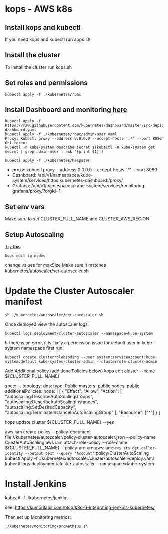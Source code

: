 # kops - AWS k8s

## Install kops and kubectl
If you need kops and kubectl run apps.sh

## Install the cluster
To install the cluster run kops.sh

## Set roles and permissions
```
kubectl apply -f ./kubernetes/rbac
```


## Install Dashboard and monitoring [here](https://github.com/aws-samples/aws-workshop-for-kubernetes/tree/master/02-path-working-with-clusters/201-cluster-monitoring)
```
kubectl apply -f https://raw.githubusercontent.com/kubernetes/dashboard/master/src/deploy/recommended/kubernetes-dashboard.yaml
kubectl apply -f ./kubernetes/rbac/admin-user.yaml
Proxy: kubectl proxy --address 0.0.0.0 --accept-hosts '.*' --port 8080
Get token:
kubectl -n kube-system describe secret $(kubectl -n kube-system get secret | grep admin-user | awk '{print $1}')

kubectl apply -f ./kubernetes/heapster
```

- proxy: kubectl proxy --address 0.0.0.0 --accept-hosts '.*' --port 8080
- Dashboard: /api/v1/namespaces/kube-system/services/https:kubernetes-dashboard:/proxy/
- Grafana: /api/v1/namespaces/kube-system/services/monitoring-grafana/proxy/?orgId=1


## Set env vars
Make sure to set CLUSTER_FULL_NAME and CLUSTER_AWS_REGION

## Setup Autoscaling
[Try this](https://kumorilabs.com/blog/k8s-5-setup-horizontal-pod-cluster-autoscaling-kubernetes)

```
kops edit ig nodes
```
change values for maxSize
Make sure it matches kubernetes/autoscaler/set-autoscaler.sh


# Update the Cluster Autoscaler manifest
```
sh ./kubernetes/autoscaler/set-autoscaler.sh
```

Once deployed view the autoscaler logs:
```
kubectl logs deployment/cluster-autoscaler --namespace=kube-system
```

If there is an error, it is likely a permission issue for default user in kube-system namespace
first run:
```
kubectl create clusterrolebinding --user system:serviceaccount:kube-system:default kube-system-cluster-admin --clusterrole cluster-admin
```

Add Additional policy (additionalPolicies below)
kops edit cluster --name ${CLUSTER_FULL_NAME}

spec:
.
.
  topology:
    dns:
      type: Public
    masters: public
    nodes: public
  additionalPolicies:
    node: |
      [
        {
          "Effect": "Allow",
          "Action": [
                "autoscaling:DescribeAutoScalingGroups",
                "autoscaling:DescribeAutoScalingInstances",
                "autoscaling:SetDesiredCapacity",
                "autoscaling:TerminateInstanceInAutoScalingGroup"
          ],
          "Resource": ["*"]
        }
      ]


kops update cluster ${CLUSTER_FULL_NAME} --yes

aws iam create-policy --policy-document file://kubernetes/autoscaler/policy-cluster-autoscaler.json --policy-name ClusterAutoScaling
aws iam attach-role-policy --role-name ${CLUSTER_FULL_NAME} --policy-arn arn:aws:iam::`aws sts get-caller-identity --output text --query 'Account'`:policy/ClusterAutoScaling
kubectl apply -f ./kubernetes/autoscaler/cluster-autoscaler-deploy.yaml
kubectl logs deployment/cluster-autoscaler --namespace=kube-system


# Install Jenkins
kubectl -f ./kubernetes/jenkins

see: https://kumorilabs.com/blog/k8s-6-integrating-jenkins-kubernetes/

Then set up Monitoring metrics:
```
./kubernetes/monitoring/prometheus.sh
```
